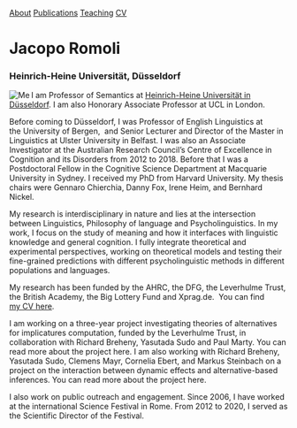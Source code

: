 <a href="https://jacoporomoli.github.io/JacopoRomoli/">About</a>
<a href="https://jacoporomoli.github.io/Publications"> Publications</a>
<a href="https://jacoporomoli.github.io/Teaching"> Teaching</a>
<a href="https://jacoporomoli.github.io/CV/"> CV</a>

# Jacopo Romoli
### Heinrich-Heine Universität, Düsseldorf

<img src="https://user-images.githubusercontent.com/22214308/87098307-e1c89000-c23e-11ea-9982-1a8a6afd1673.png" alt="Me" align="left"> I am Professor of Semantics at <a href="https://www.isi.hhu.de/en/departments/semantics">Heinrich-Heine Universität in Düsseldorf</a>. I am also Honorary Associate Professor at UCL in London.

Before coming to Düsseldorf, I was Professor of English Linguistics at the University of Bergen,  and Senior Lecturer and Director of the Master in Linguistics at Ulster University in Belfast. I was also an Associate Investigator at the Australian Research Council’s Centre of Excellence in Cognition and its Disorders from 2012 to 2018. Before that I was a Postdoctoral Fellow in the Cognitive Science Department at Macquarie University in Sydney. I received my PhD from Harvard University. My thesis chairs were Gennaro Chierchia, Danny Fox, Irene Heim, and Bernhard Nickel.

My research is interdisciplinary in nature and lies at the intersection between Linguistics, Philosophy of language and Psycholinguistics. In my work, I focus on the study of meaning and how it interfaces with linguistic knowledge and general cognition. I fully integrate theoretical and experimental perspectives, working on theoretical models and testing their fine-grained predictions with different psycholinguistic methods in different populations and languages.

My research has been funded by the AHRC, the DFG, the Leverhulme Trust, the British Academy, the Big Lottery Fund and Xprag.de.  You can find <a href="https://jacoporomoli.github.io/CV/">my CV here</a>.

I am working on a three-year project investigating theories of alternatives for implicatures computation, funded by the Leverhulme Trust, in collaboration with Richard Breheny, Yasutada Sudo and Paul Marty. You can read more about the project here. I am also working with Richard Breheny, Yasutada Sudo, Clemens Mayr, Cornelia Ebert, and Markus Steinbach on a project on the interaction between dynamic effects and alternative-based inferences. You can read more about the project here.

I also work on public outreach and engagement. Since 2006, I have worked at the international Science Festival in Rome. From 2012 to 2020, I served as the Scientific Director of the Festival.

